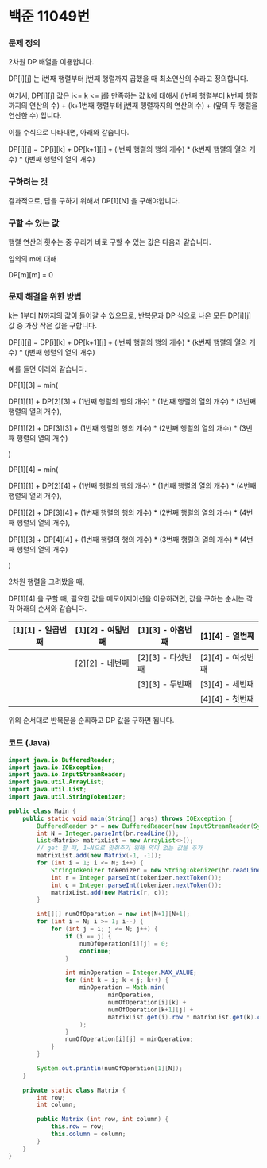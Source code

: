 # 백준 11049번

### 문제 정의

2차원 DP 배열을 이용합니다.

DP\[i][j] 는 i번째 행렬부터 j번째 행렬까지 곱했을 때 최소연산의 수라고 정의합니다.

여기서, DP\[i][j] 값은 i<= k <= j를 만족하는 값 k에 대해서 (i번째 행렬부터 k번째 행렬까지의 연산의 수) + (k+1번째 행렬부터 j번째 행렬까지의 연산의 수) + (앞의 두 행렬을 연산한 수) 입니다.

이를 수식으로 나타내면, 아래와 같습니다.

DP\[i][j] = DP\[i][k] + DP\[k+1][j] + (i번째 행렬의 행의 개수) * (k번째 행렬의 열의 개수) * (j번째 행렬의 열의 개수)



### 구하려는 것

결과적으로, 답을 구하기 위해서 DP\[1][N] 을 구해야합니다.



### 구할 수 있는 값

행렬 연산의 횟수는 중 우리가 바로 구할 수 있는 값은 다음과 같습니다.

임의의 m에 대해

DP\[m][m] = 0



### 문제 해결을 위한 방법

k는 1부터 N까지의 값이 들어갈 수 있으므로, 반복문과 DP 식으로 나온 모든 DP\[i][j] 값 중 가장 작은 값을 구합니다.

DP\[i][j] = DP\[i][k] + DP\[k+1][j] + (i번째 행렬의 행의 개수) * (k번째 행렬의 열의 개수) * (j번째 행렬의 열의 개수)



예를 들면 아래와 같습니다.

DP\[1][3] = min(

DP\[1][1] + DP\[2][3] + (1번째 행렬의 행의 개수) * (1번째 행렬의 열의 개수) * (3번째 행렬의 열의 개수),

DP\[1][2] + DP\[3][3] + (1번째 행렬의 행의 개수) * (2번째 행렬의 열의 개수) * (3번째 행렬의 열의 개수)

)



DP\[1][4] = min(

DP\[1][1] + DP\[2][4] + (1번째 행렬의 행의 개수) * (1번째 행렬의 열의 개수) * (4번째 행렬의 열의 개수),

DP\[1][2] + DP\[3][4] + (1번째 행렬의 행의 개수) * (2번째 행렬의 열의 개수) * (4번째 행렬의 열의 개수),

DP\[1][3] + DP\[4][4] + (1번째 행렬의 행의 개수) * (3번째 행렬의 열의 개수) * (4번째 행렬의 열의 개수)

)



2차원 행렬을 그려봤을 때, 

DP\[1][4] 을 구할 때, 필요한 값을 메모이제이션을 이용하려면, 값을 구하는 순서는 각각 아래의 순서와 같습니다.

| \[1][1] - 일곱번째 | \[1][2] - 여덟번째 | \[1][3] - 아홉번째 | \[1][4] - 열번째   |
| ------------------ | ------------------ | ------------------ | ------------------ |
|                    | \[2][2] - 네번째   | \[2][3] - 다섯번째 | \[2][4] - 여섯번째 |
|                    |                    | \[3][3] - 두번째   | \[3][4] - 세번째   |
|                    |                    |                    | \[4][4] - 첫번째   |



위의 순서대로 반복문을 순회하고 DP 값을 구하면 됩니다.



### 코드 (Java)

```java
import java.io.BufferedReader;
import java.io.IOException;
import java.io.InputStreamReader;
import java.util.ArrayList;
import java.util.List;
import java.util.StringTokenizer;

public class Main {
    public static void main(String[] args) throws IOException {
        BufferedReader br = new BufferedReader(new InputStreamReader(System.in));
        int N = Integer.parseInt(br.readLine());
        List<Matrix> matrixList = new ArrayList<>();
        // get 할 때, 1~N으로 맞춰주기 위해 의미 없는 값을 추가
        matrixList.add(new Matrix(-1, -1));
        for (int i = 1; i <= N; i++) {
            StringTokenizer tokenizer = new StringTokenizer(br.readLine());
            int r = Integer.parseInt(tokenizer.nextToken());
            int c = Integer.parseInt(tokenizer.nextToken());
            matrixList.add(new Matrix(r, c));
        }

        int[][] numOfOperation = new int[N+1][N+1];
        for (int i = N; i >= 1; i--) {
            for (int j = i; j <= N; j++) {
                if (i == j) {
                    numOfOperation[i][j] = 0;
                    continue;
                }

                int minOperation = Integer.MAX_VALUE;
                for (int k = i; k < j; k++) {
                    minOperation = Math.min(
                            minOperation,
                            numOfOperation[i][k] +
                            numOfOperation[k+1][j] +
                            matrixList.get(i).row * matrixList.get(k).column * matrixList.get(j).column
                    );
                }
                numOfOperation[i][j] = minOperation;
            }
        }

        System.out.println(numOfOperation[1][N]);
    }

    private static class Matrix {
        int row;
        int column;

        public Matrix (int row, int column) {
            this.row = row;
            this.column = column;
        }
    }
}
```

